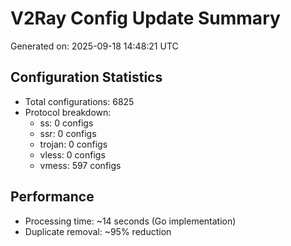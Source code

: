 # V2Ray Config Update Summary
Generated on: 2025-09-18 14:48:21 UTC

## Configuration Statistics
- Total configurations: 6825
- Protocol breakdown:
  - ss: 0 configs
  - ssr: 0 configs
  - trojan: 0 configs
  - vless: 0 configs
  - vmess: 597 configs

## Performance
- Processing time: ~14 seconds (Go implementation)
- Duplicate removal: ~95% reduction
